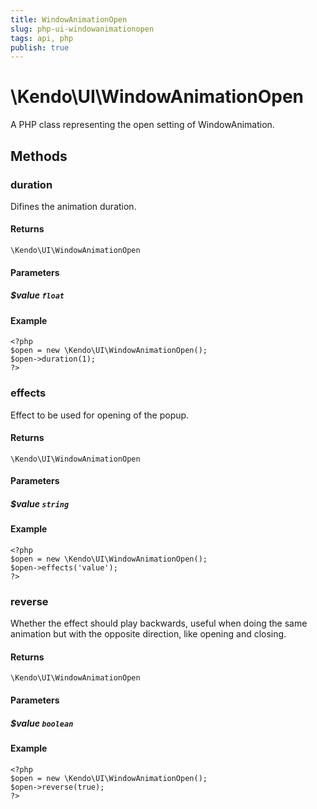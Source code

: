 ```yaml
---
title: WindowAnimationOpen
slug: php-ui-windowanimationopen
tags: api, php
publish: true
---
```


# \Kendo\UI\WindowAnimationOpen

A PHP class representing the open setting of WindowAnimation.


## Methods

### duration
Difines the animation duration.

#### Returns
`\Kendo\UI\WindowAnimationOpen`

#### Parameters

##### $value `float`



#### Example 
    <?php
    $open = new \Kendo\UI\WindowAnimationOpen();
    $open->duration(1);
    ?>

### effects
Effect to be used for opening of the popup.

#### Returns
`\Kendo\UI\WindowAnimationOpen`

#### Parameters

##### $value `string`



#### Example 
    <?php
    $open = new \Kendo\UI\WindowAnimationOpen();
    $open->effects('value');
    ?>

### reverse
Whether the effect should play backwards, useful when doing the same animation but with the opposite direction, like opening and closing.

#### Returns
`\Kendo\UI\WindowAnimationOpen`

#### Parameters

##### $value `boolean`



#### Example 
    <?php
    $open = new \Kendo\UI\WindowAnimationOpen();
    $open->reverse(true);
    ?>

